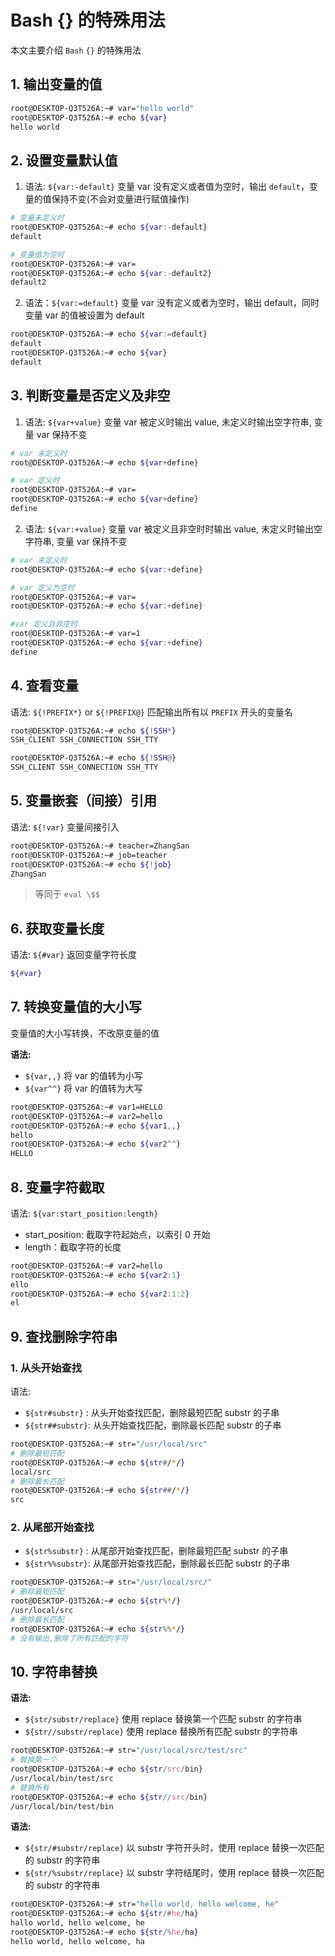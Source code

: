 # Bash {} 的特殊用法


本文主要介绍 `Bash` `{}` 的特殊用法


## 1. 输出变量的值

```bash
root@DESKTOP-Q3T526A:~# var="hello world"
root@DESKTOP-Q3T526A:~# echo ${var}
hello world
```

## 2. 设置变量默认值

1. 语法: `${var:-default}` 变量 var 没有定义或者值为空时，输出 `default`，变量的值保持不变(不会对变量进行赋值操作)

```bash
# 变量未定义时
root@DESKTOP-Q3T526A:~# echo ${var:-default}
default

# 变量值为空时
root@DESKTOP-Q3T526A:~# var=
root@DESKTOP-Q3T526A:~# echo ${var:-default2}
default2
```

2. 语法：`${var:=default}` 变量 var 没有定义或者为空时，输出 default，同时变量 var 的值被设置为 default

```bash
root@DESKTOP-Q3T526A:~# echo ${var:=default}
default
root@DESKTOP-Q3T526A:~# echo ${var}
default
```

## 3. 判断变量是否定义及非空

1. 语法: `${var+value}`  变量 var 被定义时输出 value, 未定义时输出空字符串, 变量 var 保持不变

```bash
# var 未定义时
root@DESKTOP-Q3T526A:~# echo ${var+define}

# var 定义时
root@DESKTOP-Q3T526A:~# var=
root@DESKTOP-Q3T526A:~# echo ${var+define}
define
```

2. 语法: `${var:+value}`  变量 var 被定义且非空时时输出 value, 未定义时输出空字符串, 变量 var 保持不变

```bash
# var 未定义时
root@DESKTOP-Q3T526A:~# echo ${var:+define}

# var 定义为空时
root@DESKTOP-Q3T526A:~# var=
root@DESKTOP-Q3T526A:~# echo ${var:+define}

#var 定义且非空时
root@DESKTOP-Q3T526A:~# var=1
root@DESKTOP-Q3T526A:~# echo ${var:+define}
define
```

## 4. 查看变量

语法: `${!PREFIX*}` or `${!PREFIX@}` 匹配输出所有以 `PREFIX` 开头的变量名

```bash
root@DESKTOP-Q3T526A:~# echo ${!SSH*}
SSH_CLIENT SSH_CONNECTION SSH_TTY

root@DESKTOP-Q3T526A:~# echo ${!SSH@}
SSH_CLIENT SSH_CONNECTION SSH_TTY
```

## 5. 变量嵌套（间接）引用

语法: `${!var}`  变量间接引入

```bash
root@DESKTOP-Q3T526A:~# teacher=ZhangSan
root@DESKTOP-Q3T526A:~# job=teacher
root@DESKTOP-Q3T526A:~# echo ${!job}
ZhangSan
```

> 等同于 `eval \$$`


## 6. 获取变量长度

语法: `${#var}` 返回变量字符长度

```bash
${#var}
```

## 7. 转换变量值的大小写

变量值的大小写转换，不改原变量的值

**语法:**
- `${var,,}`  将 var 的值转为小写
- `${var^^}`  将 var 的值转为大写

```bash
root@DESKTOP-Q3T526A:~# var1=HELLO
root@DESKTOP-Q3T526A:~# var2=hello
root@DESKTOP-Q3T526A:~# echo ${var1,,}
hello
root@DESKTOP-Q3T526A:~# echo ${var2^^}
HELLO
```

## 8. 变量字符截取

语法: `${var:start_position:length}` 
- start_position: 截取字符起始点，以索引 0 开始
- length：截取字符的长度

```bash
root@DESKTOP-Q3T526A:~# var2=hello
root@DESKTOP-Q3T526A:~# echo ${var2:1}
ello
root@DESKTOP-Q3T526A:~# echo ${var2:1:2}
el
```

## 9. 查找删除字符串

### 1. 从头开始查找

语法:
- `${str#substr}` : 从头开始查找匹配，删除最短匹配 substr 的子串
- `${str##substr}`: 从头开始查找匹配，删除最长匹配 substr 的子串

```bash
root@DESKTOP-Q3T526A:~# str="/usr/local/src"
# 删除最短匹配
root@DESKTOP-Q3T526A:~# echo ${str#/*/}
local/src
# 删除最长匹配
root@DESKTOP-Q3T526A:~# echo ${str##/*/}
src
```

### 2. 从尾部开始查找

- `${str%substr}` : 从尾部开始查找匹配，删除最短匹配 substr 的子串
- `${str%%substr}`: 从尾部开始查找匹配，删除最长匹配 substr 的子串

```bash
root@DESKTOP-Q3T526A:~# str="/usr/local/src/"
# 删除最短匹配
root@DESKTOP-Q3T526A:~# echo ${str%*/}
/usr/local/src
# 删除最长匹配
root@DESKTOP-Q3T526A:~# echo ${str%%*/}
# 没有输出,删除了所有匹配的字符
```

## 10. 字符串替换

**语法:**
- `${str/substr/replace}`   使用 replace 替换第一个匹配 substr 的字符串
- `${str//substr/replace}`  使用 replace 替换所有匹配 substr 的字符串

```bash
root@DESKTOP-Q3T526A:~# str="/usr/local/src/test/src"
# 替换第一个
root@DESKTOP-Q3T526A:~# echo ${str/src/bin}
/usr/local/bin/test/src
# 替换所有
root@DESKTOP-Q3T526A:~# echo ${str//src/bin}
/usr/local/bin/test/bin
```

**语法:**
- `${str/#substr/replace}`  以 substr 字符开头时，使用 replace 替换一次匹配的 substr 的字符串
- `${str/%substr/replace}`  以 substr 字符结尾时，使用 replace 替换一次匹配的 substr 的字符串

```bash
root@DESKTOP-Q3T526A:~# str="hello world, hello welcome, he"
root@DESKTOP-Q3T526A:~# echo ${str/#he/ha}
hallo world, hello welcome, he
root@DESKTOP-Q3T526A:~# echo ${str/%he/ha}
hello world, hello welcome, ha
```


